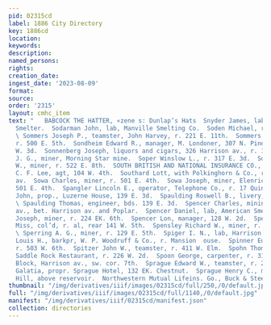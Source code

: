 ```yaml
---
pid: 02315cd
label: 1886 City Directory
key: 1886cd
location: 
keywords: 
description: 
named_persons: 
rights: 
creation_date: 
ingest_date: '2023-08-09'
format: 
source: 
order: '2315'
layout: cmhc_item
text: "   BABCOCK THE HATTER, «zene s: Dunlap’s Hats  Snyder James, lab, La Plata
  Smelter.  Sodarman John, lab, Manville Smelting Co.  Soden Michael, r. 831 E. 8th.
  \ Sommers Joseph P., teamster, John Harvey, r. 221 E. 11th.  Sommers Moses W., miner,
  r. 500 E. 5th.  Sondheim Edward R., manager, M. Londoner, 307 N. Pine, bds. 146
  W. 3d.  Sonnenberg Joseph, liquors and cigars, 326 Harrison av., r. 130 E. 3d.  Sonnet
  J. G., miner, Morning Star mine.  Soper Winslow L., r. 317 E. 3d.  Souders Henry
  W., miner, r. 522 E. 8th.  SOUTH BRITISH AND NATIONAL INSURANCE CO., New Zealand,
  C. F. Lee, agt, 104 W. 4th.  Southard Lott, with Polkinghorn & Co., r. 504 Harrison
  av.  Sowa Charles, miner, r. 501 E. 4th.  Sowa Joseph, miner, Elenrictt mine, r.
  501 E. 4th.  Spangler Lincoln E., operator, Telephone Co., r. 17 Quincy blk.  Spaulding
  John, prop., Luzerne House, 139 E. 3d.  Spaulding Roswell B., livery, 114 E. 4th.
  \ Spaulding Thomas, engineer, bds. 139 E. 3d.  Spencer Charles, mining, r. St. Louis
  av., bet. Harrison av. and Poplar.  Spencer Daniel, lab, American Smelter.  Spencer
  Joseph, miner, r. 224 EK. 6th.  Spencer Lon, manager, 128 W. 2d.  Spencer Maude
  Miss, col’d, r. al, rear 141 W. 5th.  Spensley Richard W., miner, r. 407 E. 3d.
  \ Sperring A. G., miner, r. 129 E. 5th.  Spiger I. N., lab, Harrison Red. Wks.  Spilker
  Louis H., barkpr, W. P. Woodruff & Co., r. Mansion  ouse.  Spinner Eugene, barkpr,
  r. 503 W. 6th.  Spitzer John W., teamster, r. 411 W. Elm.  Spohn Thomas J., clk,
  Saddle Rock Restaurant, r. 226 W. 2d.  Spoon George, carpenter, r. 314 E. 3d.  Sprague
  Block, Harrison av., sw. cor. 7th.  Sprague Edward W., teamster, r. 208 W. 3d.  Sprague
  Galatia, propr. Sprague Hotel, 132 EK. Chestnut.  Sprague Henry C., mining, r. Carbonate
  Hill, above reservoir.  Northwestern Mutual Lifeins. Go., Buck & Steel "
thumbnail: "/img/derivatives/iiif/images/02315cd/full/250,/0/default.jpg"
full: "/img/derivatives/iiif/images/02315cd/full/1140,/0/default.jpg"
manifest: "/img/derivatives/iiif/02315cd/manifest.json"
collection: directories
---
```

